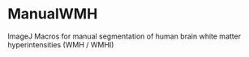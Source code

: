# ManualWMH
ImageJ Macros for manual segmentation of human brain white matter hyperintensities (WMH / WMHI)
